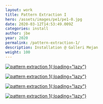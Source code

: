 ```yaml
---
layout: work
title: Pattern Extraction I
hero: /assets/images/pe1/pe1-0.jpg
date: 2020-03-12T14:53:49.009Z
categories: install
author: jbe
year: 2020
permalink: /pattern-extraction-1/
description: Installation @ Galleri Mejan
weight: 100
---
```


[![pattern extraction 1](/assets/images/pe1/pe1-4.jpg){:loading="lazy"}](/assets/images/pe1/pe1-4.jpg)

[![pattern extraction 1](/assets/images/pe1/pe1-1.jpg){:loading="lazy"}](/assets/images/pe1/pe1-1.jpg)

[![pattern extraction 1](/assets/images/pe1/pe1-3.jpg){:loading="lazy"}](/assets/images/pe1/pe1-3.jpg)

[![pattern extraction 1](/assets/images/pe1/pe1-2.jpg){:loading="lazy"}](/assets/images/pe1/pe1-2.jpg)


